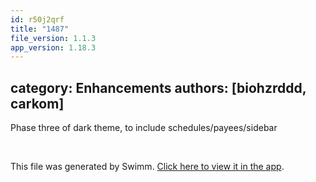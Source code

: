 ```yaml
---
id: r50j2qrf
title: "1487"
file_version: 1.1.3
app_version: 1.18.3
---
```


## category: Enhancements authors: \[biohzrddd, carkom\]

Phase three of dark theme, to include schedules/payees/sidebar

<br/>

This file was generated by Swimm. [Click here to view it in the app](https://app.swimm.io/repos/Z2l0aHViJTNBJTNBYWN0dWFsJTNBJTNBc2FuanBhcmVlaw==/docs/r50j2qrf).
